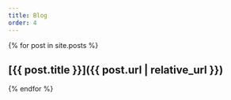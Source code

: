 ```yaml
---
title: Blog
order: 4
---
```


{% for post in site.posts %}
## [{{ post.title }}]({{ post.url | relative_url }})
{% endfor %}
